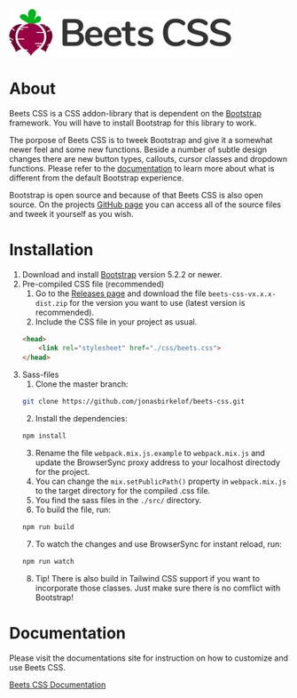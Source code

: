<img src="assets/images/beets_css_col_100x478.png" width="400">

# About
Beets CSS is a CSS addon-library that is dependent on the [Bootstrap](https://getbootstrap.com/) framework. You will have to install Bootstrap for this library to work.

The porpose of Beets CSS is to tweek Bootstrap and give it a somewhat newer feel and some new functions. Beside a number of subtle design changes there are new button types, callouts, cursor classes and dropdown functions. Please refer to the [documentation](https://jonasbirkelof.github.io/beets-css/latest) to learn more about what is different from the default Bootstrap experience.

Bootstrap is open source and because of that Beets CSS is also open source. On the projects [GitHub page](https://github.com/jonasbirkelof/beets-css) you can access all of the source files and tweek it yourself as you wish.

# Installation

1. Download and install [Bootstrap](https://getbootstrap.com/) version 5.2.2 or newer.
2. Pre-compiled CSS file (recommended)
	1. Go to the [Releases page](https://github.com/jonasbirkelof/beets-css/releases) and download the file `beets-css-vx.x.x-dist.zip` for the version you want to use (latest version is recommended).
	2. Include the CSS file in your project as usual.
	```html
	<head>	
		<link rel="stylesheet" href="./css/beets.css">
	</head>
	```
3. Sass-files
	1. Clone the master branch:
	```bash
	git clone https://github.com/jonasbirkelof/beets-css.git
	```
	2. Install the dependencies:
	```bash
	npm install
	```
	3. Rename the file `webpack.mix.js.example` to `webpack.mix.js` and update the BrowserSync proxy address to your localhost directody for the project.
	4. You can change the `mix.setPublicPath()` property in `webpack.mix.js` to the target directory for the compiled .css file.
	5. You find the sass files in the `./src/` directory.
	6. To build the file, run:
	```bash
	npm run build
	```
	7. To watch the changes and use BrowserSync for instant reload, run:
	```bash
	npm run watch
	```
	8. Tip! There is also build in Tailwind CSS support if you want to incorporate those classes. Just make sure there is no comflict with Bootstrap!

# Documentation

Please visit the documentations site for instruction on how to customize and use Beets CSS.

[Beets CSS Documentation](https://jonasbirkelof.github.io/beets-css/latest)